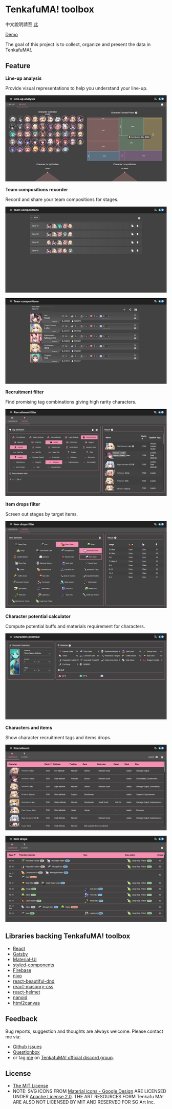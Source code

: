 # TenkafuMA! toolbox

中文說明請至 [此](README.zh-TW.md)

[Demo](https://purindaisuki.github.io/tkfmtools/en/)

The goal of this project is to collect, organize and present the data in TenkafuMA!.

## Feature
**Line-up analysis**

Provide visual representations to help you understand your line-up.

![screenshot](static/readme_feature_1.png)

**Team compositions recorder**

Record and share your team compositions for stages.

![screenshot](static/readme_feature_2.png)

![screenshot](static/readme_feature_3.png)

**Recruitment filter**

Find promising tag combinations giving high rarity characters.

![screenshot](static/readme_feature_4.png)

**Item drops filter**

Screen out stages by target items.

![screenshot](static/readme_feature_5.png)

**Character potential calculator**

Compute potential buffs and materials requirement for characters.

![screenshot](static/readme_feature_6.png)

**Characters and items**

Show character recruitment tags and items drops.

![screenshot](static/readme_feature_7.png)

![screenshot](static/readme_feature_8.png)

## Libraries backing TenkafuMA! toolbox
* [React](https://reactjs.org/)
* [Gatsby](https://www.gatsbyjs.com/)
* [Material-UI](https://material-ui.com/)
* [styled-components](https://styled-components.com/)
* [Firebase](https://firebase.google.com/)
* [nivo](https://nivo.rocks/)
* [react-beautiful-dnd](https://github.com/atlassian/react-beautiful-dnd)
* [react-masonry-css](https://github.com/paulcollett/react-masonry-css)
* [react-helmet](https://github.com/nfl/react-helmet)
* [nanoid](https://github.com/ai/nanoid)
* [html2canvas](https://github.com/niklasvh/html2canvas)

## Feedback
Bug reports, suggestion and thoughts are always welcome. Please contact me via:
* [Github issues](https://github.com/purindaisuki/tkfmtools/issues)
* [Questionbox](https://peing.net/en/b5295760aebf4c)
* or tag [me](justwepurin#4265) on [TenkafuMA! official discord group](https://discord.gg/wJqXQjVnw4).

## License
* [The MIT License](https://github.com/purindaisuki/tkfmtools/blob/master/LICENSE)
* NOTE: SVG ICONS FROM [Material icons - Google Design](https://github.com/google/material-design-icons) ARE LICENSED UNDER [Apache License 2.0](https://github.com/google/material-design-icons/blob/master/LICENSE). THE ART RESOURCES FORM Tenkafu MA! ARE ALSO NOT LICENSED BY MIT AND RESERVED FOR SG Art Inc.
